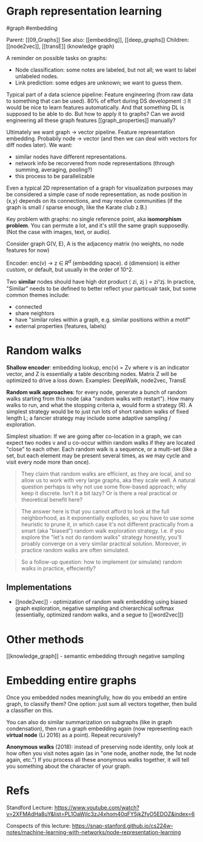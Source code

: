 # Graph representation learning

#graph #embedding

Parent: [[09_Graphs]]
See also: [[embedding]], [[deep_graphs]]
Children: [[node2vec]], [[transE]] (knowledge graph)


A reminder on possible tasks on graphs:
* Node classification: some notes are labeled, but not all; we want to label unlabeled nodes.
* Link prediction: some edges are unknown; we want to guess them.

Typical part of a data science pipeline: Feature engineering (from raw data to something that can be used). 80% of effort during DS development :) It would be nice to learn features automatically. And that something DL is supposed to be able to do. But how to apply it to graphs? Can we avoid engineering all these graph features [[graph_properties]] manually?

Ultimately we want graph → vector pipeline. Feature representation embedding. Probabily node → vector (and then we can deal with vectors for diff nodes later). We want:
* similar nodes have different representations.
* network info be recorvered from node representations (through summing, averaging, pooling?)
* this process to be parallelizable

Even a typical 2D representation of a graph for visualization purposes may be considered a simple case of node representation, as node position in (x,y) depends on its connections, and may resolve communities (if the graph is small / sparse enough, like the Karate club z.B.)

Key problem with graphs: no single reference point, aka **isomorphism problem**. You can permute a lot, and it's still the same graph supposedly. (Not the case with images, text, or audio).

Consider graph G(V, E), A is the adjacency matrix (no weights, no node features for now)

Encoder: enc(v) → z ∈ $R^d$ (embedding space). d (dimension) is either custom, or default, but usually in the order of 10^2.

Two **similar** nodes should have high dot product ⟨ zi, zj ⟩ = ziᵀzj. In practice, "Similar" needs to be defined to better reflect your particualr task, but some common themes include:
* connected
* share neightors
* have "similar roles within a graph, e.g. similar positions within a motif"
* external properties (features, labels)

# Random walks

**Shallow encoder**: embedding lookup, enc(v) = Zv where v is an indicator vector, and Z is essentially a 	table describing nodes. Matrix Z will be optimized to drive a loss down. Examples: DeepWalk, node2vec, TransE

**Random walk approaches**: for every node, generate a bunch of random walks starting from this node (aka "random walks with restart"). How many walks to run, and what the stopping criteria a, would form a strategy (R). A simplest strategy would be to just run lots of short random walks of fixed length L; a fancier strategy may include some adaptive sampling / exploration.

Simplest situation: If we are going after co-location in a graph, we can expect two nodes v and u co-occur within random walks if they are located "close" to each other. Each random walk is a sequence, or a multi-set (like a set, but each element may be present several times, as we may cycle and visit every node more than once). 

> They claim that random walks are efficient, as they are local, and so allow us to work with very large graphs, aka they scale well. A natural question perhaps is why not use some flow-based approach; why keep it discrete. Isn't it a bit lazy? Or is there a real practical or theoretical benefit here?

> The answer here is that you cannot afford to look at the full neighborhood, as it exponentially explodes, so you have to use some heuristic to prune it, in which case it's not different practically from a smart (aka "biased") random walk exploration strategy. I.e. if you explore the "let's not do random walks" strategy honestly, you'll proably converge on a very similar practical solution. Moreover, in practice random walks are often simulated.

> So a follow-up question: how to implement (or simulate) random walks in practice, effeciently?

## Implementations

* [[node2vec]] - optimization of random walk embedding using biased graph exploration, negative sampling and chierarchical softmax (essentially, optimized random walks, and a segue to [[word2vec]])

# Other methods

[[knowledge_graph]] - semantic embedding through negative sampling

# Embedding entire graphs

Once you embedded nodes meaningfully, how do you embedd an entire graph, to classify them? One option: just sum all vectors together, then build a classifier on this.

You can also do similar summarization on subgraphs (like in graph condensation), then run a graph embedding again (now representing each **virtual node** (Li 2016) as a point). Repeat recursively?

**Anonymous walks** (2018): instead of preserving node identity, only look at how often you visit notes again (as in "one node, another node, the 1st node again, etc.") If you process all these anonymous walks together, it will tell you something about the character of your graph.

# Refs

Standford Lecture:
https://www.youtube.com/watch?v=2XFMAdHa8uY&list=PL1OaWjIc3zJ4xhom40qFY5jkZfyO5EDOZ&index=6

Conspects of this lecture:
https://snap-stanford.github.io/cs224w-notes/machine-learning-with-networks/node-representation-learning